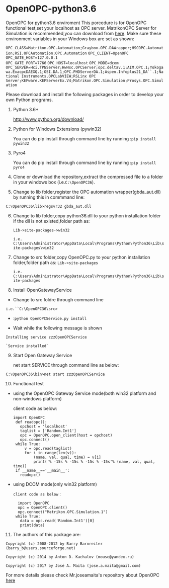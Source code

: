 # OpenOPC-python3.6
OpenOPC for python3.6 enviroment
This porcedure is for OpenOPC functional test,set your localhost as OPC server.
MatrikonOPC Server for Simulation is recommended,you can download from [here](https://www.matrikonopc.com/downloads/178/index.aspx).
Make sure these environment variables in your Windows box are set as shown:

 `OPC_CLASS=Matrikon.OPC.Automation;Graybox.OPC.DAWrapper;HSCOPC.Automation;RSI.OPCAutomation;OPC.Automation`
 `OPC_CLIENT=OpenOPC`
 `OPC_GATE_HOST=127.0.0.1`    
 `OPC_GATE_PORT=7766`
 `OPC_HOST=localhost`
 `OPC_MODE=dcom`
 `OPC_SERVER=Hci.TPNServer;HwHsc.OPCServer;opc.deltav.1;AIM.OPC.1;Yokogawa.ExaopcDAEXQ.1;OSI.DA.1;OPC.PHDServerDA.1;Aspen.Infoplus21_DA``.1;National Instruments.OPCLabVIEW;RSLinx OPC Server;KEPware.KEPServerEx.V4;Matrikon.OPC.Simulation;Prosys.OPC.Simulation`

Please download and install the following packages in order to develop your own Python programs.


1. Python 3.6+

   http://www.python.org/download/
 
 
2. Python for Windows Extensions (pywin32)

   You can do pip install through command line by running :`pip install pywin32`
  

3. Pyro4

   You can do pip install through command line by running :`pip install pyro4`
  

4. Clone or download the repository,extract the compressed file to a folder in your windows box (i.e.`C:\OpenOPC36`).


5. Change to lib folder,register the OPC automation wrapper(gbda_aut.dll) by running this in commmand line:

  `C:\OpenOPC36\lib>regsvr32 gbda_aut.dll`
  

6. Change to lib folder,copy python36.dll to your python installation folder if the dll is not existed,folder path as:

   `Lib->site-packages->win32`
  
   `i.e.` `C:\Users\Administrator\AppData\Local\Programs\Python\Python36\Lib\site-packages\win32`
  

7. Change to src folder,copy OpenOPC.py to your python installation folder,folder path as: `Lib->site-packages`

   `i.e.` `C:\Users\Administrator\AppData\Local\Programs\Python\Python36\Lib\site-packages`
   

8. Install OpenGatewayService

  - Change to src foldre through command line
  
   `i.e.``C:\OpenOPC36\src>`
   
   
  - :`python OpenOPCService.py install`
  
  - Wait while the following message is shown
  
   `Installing service zzzOpenOPCService`
   
    `Service installed`
    
    
9. Start Open Gateway Service

   net start SERVICE through command line as below:
  
  `C:\OpenOPC36\bin>net start zzzOpenOPCService`
  
  
10. Functional test

- using the OpenOPC Gateway Service mode(both win32 platform and non-windows platform)

  client code as below:

      import OpenOPC
       def readopc():
         opchost = 'localhost'
         taglist = ['Random.Int1']
         opc = OpenOPC.open_client(host = opchost)
         opc.connect()
       while True:
           v = opc.read(taglist)
           for i in range(len(v)):
               (name, val, qual, time) = v[i]
               print('% -15s % -15s % -15s % -15s'% (name, val, qual, time))
       if __name__=='__main__':
         readopc()
      
- using DCOM mode(only win32 platform)

      client code as below：

        import OpenOPC
        opc = OpenOPC.client()
        opc.connect("Matrikon.OPC.Simulation.1")
       while True:
         data = opc.read('Random.Int1')[0]
         print(data)

11. The authors of this package are:

  `Copyright (c) 2008-2012 by Barry Barnreiter (barry_b@users.sourceforge.net)`
  
   `Copyright (c) 2014 by Anton D. Kachalov (mouse@yandex.ru)`
   
   `Copyright (c) 2017 by José A. Maita (jose.a.maita@gmail.com)`
   
   
   For more details please check Mr.joseamaita's repository about OpenOPC [here](https://github.com/joseamaita/openopc120)
  
  
  
  
  
  
  
  
  
  
  
  
  
  
  
  
